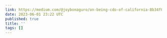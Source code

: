 ```yaml
---
link: https://medium.com/@joybonaguro/on-being-cdo-of-california-8b34f0496707
date: 2023-06-01 23:22 UTC
published: true
title: ''
tags: []
---
```



